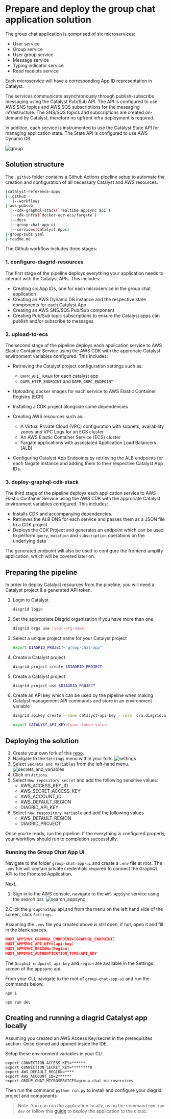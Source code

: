 # Prepare and deploy the group chat application solution

The group chat application is comprised of six microservices:

- User service
- Group service
- User group service
- Message service
- Typing indicator service
- Read receipts service

Each microservice will have a corresponding App ID representation in Catalyst.

The services communicate asynchronously through publish-subscribe messaging
using the Catalyst Pub/Sub API. The API is configured to use AWS SNS topics and
AWS SQS subscriptions for the messaging infrastructure. The SNS/SQS topics and
subscriptions are created on-demand by Catalyst, therefore no upfront infra
deployment is required.

In addition, each service is instrumented to use the Catalyst State API for
managing application state. The State API is configured to use AWS Dynamo DB.

![group](./assets/group_dk.png)

## Solution structure

The `.github` folder contains a Github Actions pipeline setup to automate the
creation and configuration of all necessary Catalyst and AWS resources.

```bash
|catalyst-reference-apps
|-.github
   |--workflows
|-aws-pubsub
  |--cdk-graphql-stack(`realtime appsync api`)
  |--cdk-infra(`docker-ecr-ecs/fargate`)
  |--docs
  |--group-chat-app-ui
  |--services(Catalyst Apps)
|-group-subs.yaml
|-readme.md
```

The Github workflow includes three stages:

### 1. configure-diagrid-resources

The first stage of the pipeline deploys everything your application needs to
interact with the Catalyst APIs. This includes:

- Creating six App IDs, one for each microservice in the group chat application
- Creating an AWS Dynamo DB instance and the respective state components for
  each Catalyst App
- Creating an AWS SNS/SQS Pub/Sub component
- Creating Pub/Sub topic subscriptions to ensure the Catalyst apps can publish
  and/or subscribe to messages

### 2. upload-to-ecs

The second stage of the pipeline deploys each application service to AWS Elastic
Container Service using the AWS CDK with the approriate Catalyst environment
variables configured. This includes:

- Retrieving the Catalyst project configuration settings such as:

  - `DAPR_API_TOKEN` for each catalyst app
  - `DAPR_HTTP_ENDPOINT` and `DAPR_GRPC_ENDPOINT`

- Uploading docker images for each service to AWS Elastic Container Registry
  (ECR)

- Installing a CDK project alongside some dependencies

- Creating AWS resources such as:

  - A Virtual Private Cloud (VPC) configuration with subnets, availability zones
    and VPC Logs for an ECS cluster
  - An AWS Elastic Container Service (ECS) cluster
  - Fargate applications with associated Application Load Balancers (ALB)

- Configuring Catalyst App Endpoints by retrieving the ALB endpoints for each
  fargate instance and adding them to their respective Catalyst App IDs.

### 3. deploy-graphql-cdk-stack

The third stage of the pipeline deploys each application service to AWS Elastic
Container Service using the AWS CDK with the approriate Catalyst environment
variables configured. This includes:

- Installs CDK and accompanying dependencies.
- Retrieves the ALB DNS for each service and passes them as a JSON file to a CDK
  project
- Deploys the CDK Project and generates an endpoint which can be used to perform
  `query`, `mutation` and `subscription` operations on the underlying data

The generated endpoint will also be used to configure the frontend amplify
application, which will be covered later on.

## Preparing the pipeline

In order to deploy Catalyst resources from the pipeline, you will need a
Catalyst project & a generated API token.

1. Login to Catalyst

   ```bash
   diagrid login
   ```

1. Set the appropriate Diagrid organization if you have more than one

   ```bash
   diagrid orgs use [your-org-name]
   ```

1. Select a unique project name for your Catalyst project

   ```bash
   export DIAGRID_PROJECT="group-chat-app"
   ```

1. Create a Catalyst project

   ```bash
   diagrid project create $DIAGRID_PROJECT
   ```

1. Create a Catalyst project

   ```bash
   diagrid project use $DIAGRID_PROJECT
   ```

1. Create an API key which can be used by the pipeline when making Catalyst
   management API commands and store in an environment variable

   ```bash
   diagrid apikey create --name catalyst-api-key --role  cra.diagrid:admin
   ```

   ```bash
   export CATALYST_API_KEY=[your-token-value]
   ```

## Deploying the solution

1. Create your own fork of this
   [repo](https://github.com/diagrid-labs/catalyst-reference-apps/tree/main).
1. Navigate to the `Settings` menu within your fork.
   ![settings](./assets/settings.png)
1. Select `Secrets and Variables` from the left-hand menu.
   ![secrets_and_variables](./assets/secrets_variables.png)
1. Click on `Actions`.
1. Select `New repository secret` and add the following sensitive values:
   - AWS_ACCESS_KEY_ID
   - AWS_SECRET_ACCESS_KEY
   - AWS_ACCOUNT_ID
   - AWS_DEFAULT_REGION
   - DIAGRID_API_KEY
1. Select `new respository variable` and add the following values
   - AWS_DEFAULT_REGION
   - DIAGRID_PROJECT

Once you're ready, run the pipeline. If the everything is configured properly,
your workflow should run to completion successfully.

### Running the Group Chat App UI

Navigate to the folder `group-chat-app-ui` and create a `.env` file at root. The
`.env` file will contain private credentials required to connect the GraphQL API
to the Frontend Application.

Next,

1. Sign in to the AWS console, navigate to the `AWS AppSync` service using the
   search bar. ![search_appsync](./assets/search_appsync.png)

2.Click the `groupChatApp` api,and from the menu on the left hand side of the
screen, click `Settings`.

Assuming the `.env` file you created above is still open, if not, open it and
fill in the blank spaces.

```json
NUXT_APPSYNC_GRAPHQL_ENDPOINT=[GRAPHQL_ENDPOINT]
NUXT_APPSYNC_API_KEY=[api-key]
NUXT_APPSYNC_REGION=[Region]
NUXT_APPSYNC_AUTHENTICATION_TYPE=API_KEY

```

The `Graphql endpoint`, `api-key` and `region` are available in the Settings
screen of the appsync api.

From your CLI, navigate to the root of `group-chat-app-ui` and run the commands
below.

`npm i`

`npm run dev`

## Creating and running a diagrid Catalyst app locally

Assuming you created an AWS Access Key/secret in the prerequisites section. Once
cloned and opened inside the IDE.

Setup these environment variables in your CLI.

```
export CONNECTION_ACCESS_KEY=******
export CONNECTION_SECRET_KEY=********8
export AWS_DEFAULT_REGION=****
export AWS_ACCOUNT_ID=2******
export GROUP_CHAT_MICROSERVICES=group-chat-microservices

```

Then run the command `python run.py` to install and configure your diagrid
project and components

> Note: You can run the application locally, using the command `npm run dev` or
> follow this [guide](https://docs.amplify.aws/vue/start/quickstart/) to deploy
> the application to the cloud.

